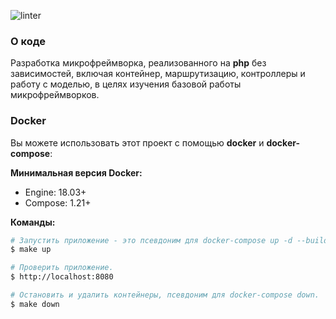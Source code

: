 ![linter](https://github.com/yulia633/my-mini-framework/workflows/linter/badge.svg)

### О коде

Разработка микрофреймворка, реализованного на **php** без зависимостей, включая контейнер, маршрутизацию, контроллеры и работу с моделью, в целях изучения базовой работы микрофреймворков.

### Docker

Вы можете использовать этот проект с помощью **docker** и **docker-compose**:

**Минимальная версия Docker:**

- Engine: 18.03+
- Compose: 1.21+

**Команды:**

```bash
# Запустить приложение - это псевдоним для docker-compose up -d --build.
$ make up

# Проверить приложение.
$ http://localhost:8080

# Остановить и удалить контейнеры, псевдоним для docker-compose down.
$ make down
```
